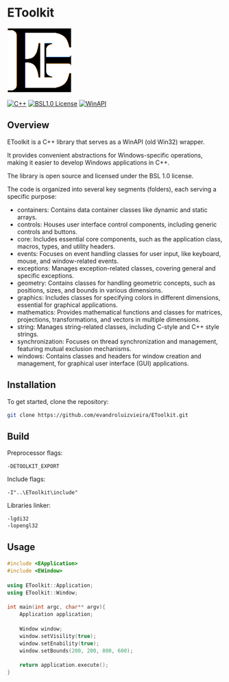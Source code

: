 # EToolkit

![Logo](https://github.com/evandroluizvieira/EToolkit/blob/master/resource/Logo.png)

[![C++](https://img.shields.io/badge/C++-004488)](https://cplusplus.com/)
[![BSL1.0 License](https://img.shields.io/badge/License-BSL-green.svg)](https://choosealicense.com/licenses/bsl-1.0/)
[![WinAPI](https://img.shields.io/badge/WinAPI-0078d4)](https://learn.microsoft.com/en-us/windows/win32/apiindex/api-index-portal/)

## Overview
EToolkit is a C++ library that serves as a WinAPI (old Win32) wrapper.

It provides convenient abstractions for Windows-specific operations, making it easier to develop Windows applications in C++.

The library is open source and licensed under the BSL 1.0 license.

The code is organized into several key segments (folders), each serving a specific purpose:
- containers: Contains data container classes like dynamic and static arrays.
- controls: Houses user interface control components, including generic controls and buttons.
- core: Includes essential core components, such as the application class, macros, types, and utility headers.
- events: Focuses on event handling classes for user input, like keyboard, mouse, and window-related events.
- exceptions: Manages exception-related classes, covering general and specific exceptions.
- geometry: Contains classes for handling geometric concepts, such as positions, sizes, and bounds in various dimensions.
- graphics: Includes classes for specifying colors in different dimensions, essential for graphical applications.
- mathematics: Provides mathematical functions and classes for matrices, projections, transformations, and vectors in multiple dimensions.
- string: Manages string-related classes, including C-style and C++ style strings.
- synchronization: Focuses on thread synchronization and management, featuring mutual exclusion mechanisms.
- windows: Contains classes and headers for window creation and management, for graphical user interface (GUI) applications.

## Installation
To get started, clone the repository:
```bash
git clone https://github.com/evandroluizvieira/EToolkit.git
```

## Build
Preprocessor flags:
```
-DETOOLKIT_EXPORT
```

Include flags:
```
-I"..\EToolkit\include"
```

Libraries linker:
```
-lgdi32
-lopengl32
```

## Usage
```c++
#include <EApplication>
#include <EWindow>

using EToolkit::Application;
using EToolkit::Window;

int main(int argc, char** argv){
	Application application;

	Window window;
	window.setVisility(true);
	window.setEnability(true);
	window.setBounds(200, 200, 800, 600);

	return application.execute();
}
```
